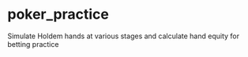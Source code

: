 # poker_practice
Simulate Holdem hands at various stages and calculate hand equity for betting practice

